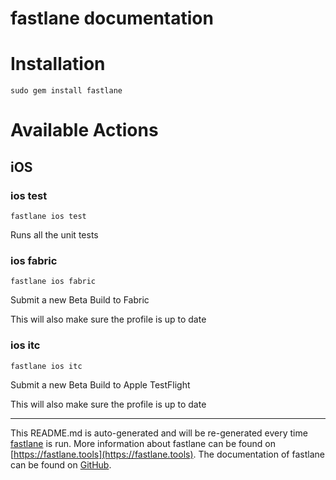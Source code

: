 fastlane documentation
================
# Installation
```
sudo gem install fastlane
```
# Available Actions
## iOS
### ios test
```
fastlane ios test
```
Runs all the unit tests
### ios fabric
```
fastlane ios fabric
```
Submit a new Beta Build to Fabric

This will also make sure the profile is up to date
### ios itc
```
fastlane ios itc
```
Submit a new Beta Build to Apple TestFlight

This will also make sure the profile is up to date

----

This README.md is auto-generated and will be re-generated every time [fastlane](https://fastlane.tools) is run.
More information about fastlane can be found on [https://fastlane.tools](https://fastlane.tools).
The documentation of fastlane can be found on [GitHub](https://github.com/fastlane/fastlane/tree/master/fastlane).